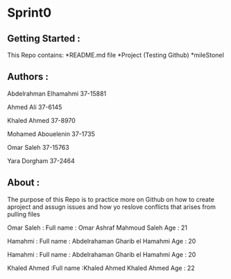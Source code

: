 # Sprint0

## Getting Started :

This Repo contains: *README.md file *Project (Testing Github) *mileStoneI

## Authors :

Abdelrahman Elhamahmi 37-15881

Ahmed Ali 37-6145

Khaled Ahmed	37-8970

Mohamed Abouelenin 37-1735

Omar Saleh	37-15763

Yara Dorgham	37-2464

## About :

The purpose of this Repo is to practice more on Github on how to create aproject and assugn issues and how yo reslove conflicts that arises from pulling files

Omar Saleh : Full name : Omar Ashraf Mahmoud Saleh Age : 21


Hamahmi :
Full name : Abdelrahaman Gharib el Hamahmi 
Age : 20


Hamahmi : Full name : Abdelrahaman Gharib el Hamahmi Age : 20

Khaled Ahmed :Full name :Khaled Ahmed Khaled Ahmed Age : 22




